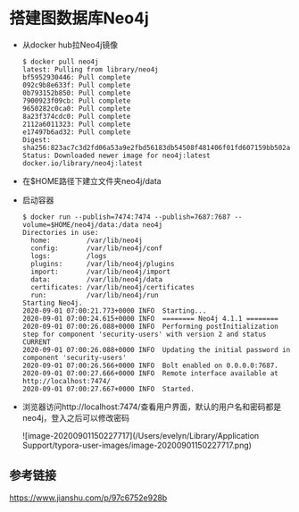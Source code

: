 # 搭建图数据库Neo4j

- 从docker hub拉Neo4j镜像

  ```shell
  $ docker pull neo4j
  latest: Pulling from library/neo4j
  bf5952930446: Pull complete
  092c9b8e633f: Pull complete
  0b793152b850: Pull complete
  7900923f09cb: Pull complete
  9650282c0ca0: Pull complete
  8a23f374cdc0: Pull complete
  2112a6011323: Pull complete
  e17497b6ad32: Pull complete
  Digest: sha256:823ac7c3d2fd06a53a9e2fbd56183db54508f481406f01fd607159bb502a8431
  Status: Downloaded newer image for neo4j:latest
  docker.io/library/neo4j:latest
  ```

- 在$HOME路径下建立文件夹neo4j/data

- 启动容器

  ```shell
  $ docker run --publish=7474:7474 --publish=7687:7687 --volume=$HOME/neo4j/data:/data neo4j
  Directories in use:
    home:         /var/lib/neo4j
    config:       /var/lib/neo4j/conf
    logs:         /logs
    plugins:      /var/lib/neo4j/plugins
    import:       /var/lib/neo4j/import
    data:         /var/lib/neo4j/data
    certificates: /var/lib/neo4j/certificates
    run:          /var/lib/neo4j/run
  Starting Neo4j.
  2020-09-01 07:00:21.773+0000 INFO  Starting...
  2020-09-01 07:00:24.615+0000 INFO  ======== Neo4j 4.1.1 ========
  2020-09-01 07:00:26.088+0000 INFO  Performing postInitialization step for component 'security-users' with version 2 and status CURRENT
  2020-09-01 07:00:26.088+0000 INFO  Updating the initial password in component 'security-users'
  2020-09-01 07:00:26.566+0000 INFO  Bolt enabled on 0.0.0.0:7687.
  2020-09-01 07:00:27.666+0000 INFO  Remote interface available at http://localhost:7474/
  2020-09-01 07:00:27.667+0000 INFO  Started.
  ```

- 浏览器访问http://localhost:7474/查看用户界面，默认的用户名和密码都是neo4j，登入之后可以修改密码

  ![image-20200901150227717](/Users/evelyn/Library/Application Support/typora-user-images/image-20200901150227717.png)



## 参考链接

https://www.jianshu.com/p/97c6752e928b